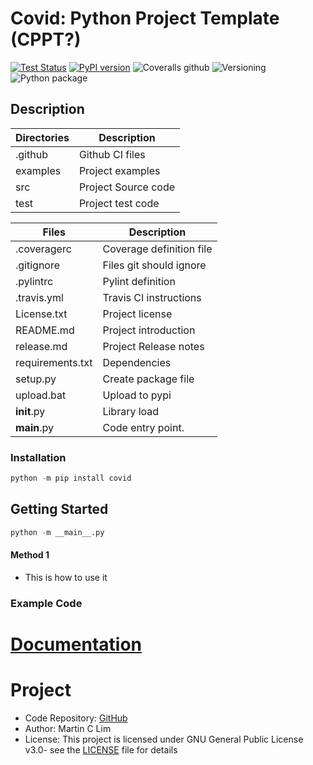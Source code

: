 # Covid: Python Project Template (CPPT?)
[![Test Status    ](https://travis-ci.org/mclim9/pyTemplate.svg?branch=master)](https://travis-ci.org/github/mclim9/pyTemplate)
[![PyPI version   ](https://badge.fury.io/py/pyTemplate.svg)](https://pypi.org/project/pyTemplate/)
![Coveralls github](https://img.shields.io/coveralls/github/mclim9/pyTemplate)
![Versioning      ](https://img.shields.io/badge/calver-YY.0M.MICRO-22bfda.svg)
![Python package  ](https://github.com/mclim9/pyTemplate/workflows/Python%20package/badge.svg)

## Description
Directories     | Description
----------------|-----------------------------------------------|
.github         | Github CI files
examples        | Project examples
src             | Project Source code
test            | Project test code

Files           | Description
----------------|-----------------------------------------------|
.coveragerc     | Coverage definition file
.gitignore      | Files git should ignore
.pylintrc       | Pylint definition
.travis.yml     | Travis CI instructions
License.txt     | Project license
README.md       | Project introduction
release.md      | Project Release notes
requirements.txt| Dependencies
setup.py        | Create package file
upload.bat      | Upload to pypi
__init__.py     | Library load
__main__.py     | Code entry point.

### Installation

```python
python -m pip install covid
```

## Getting Started
```python
python -m __main__.py
```

#### Method 1
- This is how to use it

### Example Code

# [Documentation](https://github.com/mclim9/pyTemplate/wiki/)

# Project
- Code Repository: [GitHub](https://github.com/mclim9/pyTemplate)
- Author: Martin C Lim
- License: This project is licensed under GNU General Public License v3.0- see the [LICENSE](License.txt) file for details
